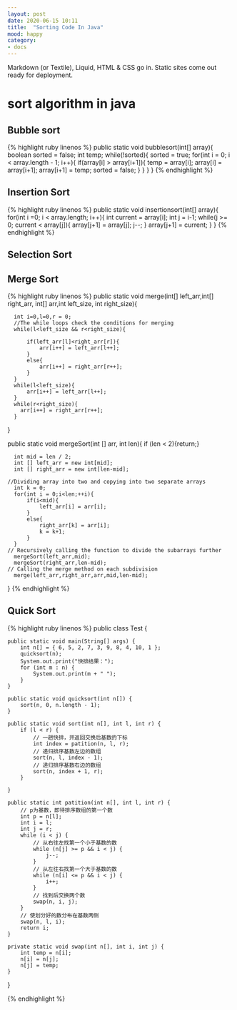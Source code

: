 ```yaml
---
layout: post
date: 2020-06-15 10:11
title:  "Sorting Code In Java"
mood: happy
category: 
- docs
---
```


Markdown (or Textile), Liquid, HTML & CSS go in. Static sites come out ready for deployment.

# sort algorithm in java

## Bubble sort
{% highlight ruby linenos %}
public static void bubblesort(int[] array){
	boolean sorted = false;
	int temp;
	while(!sorted){
		sorted = true;
		for(int i = 0; i < array.length - 1; i++){
			if(array[i] > array[i+1]){
				temp = array[i];
				array[i] = array[i+1];
				array[i+1] = temp;
				sorted = false;
			}
		}
	}
} 
{% endhighlight %}

## Insertion Sort
{% highlight ruby linenos %}
public static void insertionsort(int[] array){
	for(int i =0; i < array.length; i++){
		int current = array[i];
		int j = i-1;
		while(j >= 0; current < array[j]){
			array[j+1] = array[j];
			j--;
		}
		array[j+1] = current;
	}
}
{% endhighlight %}

## Selection Sort


## Merge Sort
{% highlight ruby linenos %}
  public static void merge(int[] left_arr,int[] right_arr, int[] arr,int left_size, int right_size){
      
      int i=0,l=0,r = 0;
      //The while loops check the conditions for merging
      while(l<left_size && r<right_size){
          
          if(left_arr[l]<right_arr[r]){
              arr[i++] = left_arr[l++];
          }
          else{
              arr[i++] = right_arr[r++];
          }
      }
      while(l<left_size){
          arr[i++] = left_arr[l++];
      }
      while(r<right_size){
        arr[i++] = right_arr[r++];
      }
  }

  public static void mergeSort(int [] arr, int len){
      if (len < 2){return;}
      
      int mid = len / 2;
      int [] left_arr = new int[mid];
      int [] right_arr = new int[len-mid];
      
    //Dividing array into two and copying into two separate arrays
      int k = 0;
      for(int i = 0;i<len;++i){
          if(i<mid){
              left_arr[i] = arr[i];
          }
          else{
              right_arr[k] = arr[i];
              k = k+1;
          }
      }
    // Recursively calling the function to divide the subarrays further
      mergeSort(left_arr,mid);
      mergeSort(right_arr,len-mid);
    // Calling the merge method on each subdivision
      merge(left_arr,right_arr,arr,mid,len-mid);
  }
{% endhighlight %}

## Quick Sort
{% highlight ruby linenos %}
public class Test {

	public static void main(String[] args) {
		int n[] = { 6, 5, 2, 7, 3, 9, 8, 4, 10, 1 };
		quicksort(n);
		System.out.print("快排结果：");
		for (int m : n) {
			System.out.print(m + " ");
		}
	}

	public static void quicksort(int n[]) {
		sort(n, 0, n.length - 1);
	}

	public static void sort(int n[], int l, int r) {
		if (l < r) {
			// 一趟快排，并返回交换后基数的下标
			int index = patition(n, l, r);
			// 递归排序基数左边的数组
			sort(n, l, index - 1);
			// 递归排序基数右边的数组
			sort(n, index + 1, r);
		}

	}

	public static int patition(int n[], int l, int r) {
		// p为基数，即待排序数组的第一个数
		int p = n[l];
		int i = l;
		int j = r;
		while (i < j) {
			// 从右往左找第一个小于基数的数
			while (n[j] >= p && i < j) {
				j--;
			}
			// 从左往右找第一个大于基数的数
			while (n[i] <= p && i < j) {
				i++;
			}
			// 找到后交换两个数
			swap(n, i, j);
		}
		// 使划分好的数分布在基数两侧
		swap(n, l, i);
		return i;
	}

	private static void swap(int n[], int i, int j) {
		int temp = n[i];
		n[i] = n[j];
		n[j] = temp;
	}

}

{% endhighlight %}
